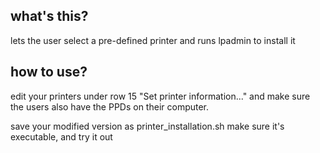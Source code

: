 what's this?
-------------------
lets the user select a pre-defined printer and runs lpadmin to install it


how to use?
-------------------
edit your printers under row 15 "Set printer information..." 
and make sure the users also have the PPDs on their computer.

save your modified version as printer_installation.sh
make sure it's executable, and try it out
